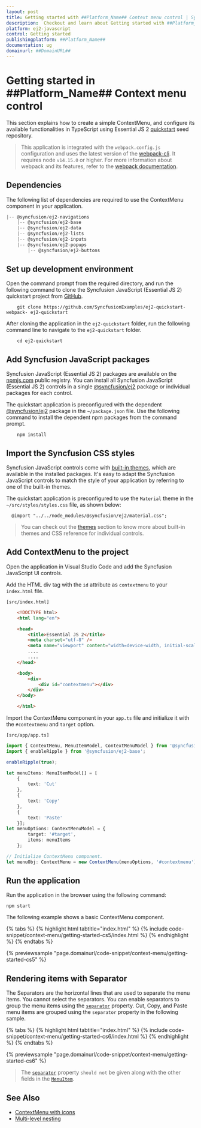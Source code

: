 ```yaml
---
layout: post
title: Getting started with ##Platform_Name## Context menu control | Syncfusion
description:  Checkout and learn about Getting started with ##Platform_Name## Context menu control of Syncfusion Essential JS 2 and more details.
platform: ej2-javascript
control: Getting started 
publishingplatform: ##Platform_Name##
documentation: ug
domainurl: ##DomainURL##
---
```


# Getting started in ##Platform_Name## Context menu control

This section explains how to create a simple ContextMenu, and configure its available functionalities in TypeScript using Essential JS 2 [quickstart](https://github.com/SyncfusionExamples/ej2-quickstart-webpack-) seed repository.

> This application is integrated with the `webpack.config.js` configuration and uses the latest version of the [webpack-cli](https://webpack.js.org/api/cli/#commands). It requires node `v14.15.0` or higher. For more information about webpack and its features, refer to the [webpack documentation](https://webpack.js.org/guides/getting-started/).

## Dependencies

The following list of dependencies are required to use the ContextMenu component in your application.

```js
|-- @syncfusion/ej2-navigations
    |-- @syncfusion/ej2-base
    |-- @syncfusion/ej2-data
    |-- @syncfusion/ej2-lists
    |-- @syncfusion/ej2-inputs
    |-- @syncfusion/ej2-popups
        |-- @syncfusion/ej2-buttons
```

## Set up development environment

Open the command prompt from the required directory, and run the following command to clone the Syncfusion JavaScript (Essential JS 2) quickstart project from [GitHub](https://github.com/SyncfusionExamples/ej2-quickstart-webpack-).

```
    git clone https://github.com/SyncfusionExamples/ej2-quickstart-webpack- ej2-quickstart
```

After cloning the application in the `ej2-quickstart` folder, run the following command line to navigate to the `ej2-quickstart` folder.

```
    cd ej2-quickstart
```

## Add Syncfusion JavaScript packages

Syncfusion JavaScript (Essential JS 2) packages are available on the [npmjs.com](https://www.npmjs.com/~syncfusionorg) public registry. You can install all Syncfusion JavaScript (Essential JS 2) controls in a single [@syncfusion/ej2](https://www.npmjs.com/package/@syncfusion/ej2) package or individual packages for each control.

The quickstart application is preconfigured with the dependent [@syncfusion/ej2](https://www.npmjs.com/package/@syncfusion/ej2) package in the `~/package.json` file. Use the following command to install the dependent npm packages from the command prompt.

```
    npm install
```

## Import the Syncfusion CSS styles

Syncfusion JavaScript controls come with [built-in themes](https://ej2.syncfusion.com/documentation/appearance/theme/), which are available in the installed packages. It's easy to adapt the Syncfusion JavaScript controls to match the style of your application by referring to one of the built-in themes.

The quickstart application is preconfigured to use the `Material` theme in the `~/src/styles/styles.css` file, as shown below: 

```
  @import "../../node_modules/@syncfusion/ej2/material.css";
```

> You can check out the [themes](https://ej2.syncfusion.com/documentation/appearance/theme/) section to know more about built-in themes and CSS reference for individual controls.

## Add ContextMenu to the project

Open the application in Visual Studio Code and add the Syncfusion JavaScript UI controls.

Add the HTML div tag with the `id` attribute as `contextmenu` to your `index.html` file.

`[src/index.html]`

```html
    <!DOCTYPE html>
    <html lang="en">

    <head>
        <title>Essential JS 2</title>
        <meta charset="utf-8" />
        <meta name="viewport" content="width=device-width, initial-scale=1.0, user-scalable=no" />
        ....
        ....
    </head>

    <body>
        <div>
            <div id="contextmenu"></div>
        </div>
    </body>

    </html>
 ```

Import the ContextMenu component in your `app.ts` file and initialize it with the `#contextmenu` and `target` option.

`[src/app/app.ts]`

```ts
import { ContextMenu, MenuItemModel, ContextMenuModel } from '@syncfusion/ej2-navigations';
import { enableRipple } from '@syncfusion/ej2-base';

enableRipple(true);

let menuItems: MenuItemModel[] = [
    {
        text: 'Cut'
    },
    {
        text: 'Copy'
    },
    {
        text: 'Paste'
    }];
let menuOptions: ContextMenuModel = {
        target: '#target',
        items: menuItems
    };

// Initialize ContextMenu component.
let menuObj: ContextMenu = new ContextMenu(menuOptions, '#contextmenu')
```

## Run the application

Run the application in the browser using the following command:

```
npm start
```

The following example shows a basic ContextMenu component.

{% tabs %}
{% highlight html tabtitle="index.html" %}
{% include code-snippet/context-menu/getting-started-cs5/index.html %}
{% endhighlight %}
{% endtabs %}
          
{% previewsample "page.domainurl/code-snippet/context-menu/getting-started-cs5" %}

## Rendering items with Separator

The Separators are the horizontal lines that are used to separate the menu items. You cannot select the separators. You can enable separators to group the menu items using the [`separator`](../api/context-menu/menuItemModel#separator) property. Cut, Copy, and Paste menu items are grouped using the `separator` property in the following sample.

{% tabs %}
{% highlight html tabtitle="index.html" %}
{% include code-snippet/context-menu/getting-started-cs6/index.html %}
{% endhighlight %}
{% endtabs %}
          
{% previewsample "page.domainurl/code-snippet/context-menu/getting-started-cs6" %}

> The [`separator`](../api/context-menu/menuItemModel#separator) property `should not` be given along with the other fields in the [`MenuItem`](../api/context-menu/menuItemModel).

## See Also

* [ContextMenu with icons](./icons-and-navigation#icons)
* [Multi-level nesting](./template-and-multilevel-nesting#multilevel-nesting)